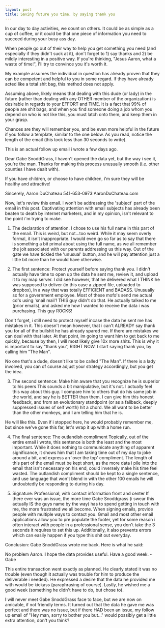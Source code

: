 ```yaml
---
layout: post
title: Saving future you time, by saying thank you
---
```


In our day to day activities, we count on others. It could be as simple as a cup of coffee, or it could be that one piece of information you need to succeed during your busy ass day.

When people go out of their way to help you get something you need (and especially if they didn't suck at it), don't forget to 1) say thanks and 2) be mildly interesting in a positive way. If you're thinking, "Jesus Aaron, what a waste of time!", I'll try to convince you it's worth it. 

My example assumes the individual in question has already proven that they can be competent and helpful to you in some regard. If they have already acted like a total shit bag, this method does not apply. 

Assuming above, likely means that dealing with this dude (or lady) in the future (rather than dealing with any OTHER member of the organization) is desirable in regards to your EFFORT and TIME. It is a fact that 99% of people are shit bags, and when you find someone doing a job whom you depend on who is not like this, you must latch onto them, and keep them in your grasp. 

Chances are they will remember you, and be even more helpful in the future if you follow a template, similar to the one below. As you read, notice the length of the email (this took less than 30 seconds to write). 

This is an actual follow up email i wrote a few days ago. 

Dear Gabe SnoddGrass,
I haven't opened the data yet, but the way i see it, you're the man. 
Thanks for making this process unusually smooth (i.e. other counties I have dealt with). 

If you have children, or choose to have children, i'm sure they will be healthy and attractive!

Sincerely, 
Aaron DuChateau
541-653-0973
AaronDuChateau.com

Now, let's review this email. I won't be addressing the 'subject' part of the email in this post. Captivating attention with email subjects has already been beaten to death by internet marketers, and in my opinion, isn't relevant to the point i'm trying to make. 

1) The declaration of attention.
I chose to use his full name in this part of the email. This is weird, but not...too weird. While it may seem overly formal, it isn't inappropriate. I would even go so far as to say that there is something a bit primal about using the full name, as we all remember the jolt associated with our parents addressing us this way. Out of the gate we have tickled the 'unusual' button, and he will pay attention just a little bit more than he would have otherwise. 

2) The first sentence: Protect yourself before saying thank you.
I didn't actually have time to open up the data he sent me, review it, and upload it to my map server. I did see however, that he delivered what I THINK he was supposed to deliver (in this case a zipped file, uploaded to dropbox), in a way that was totally EFFICIENT and BADASS. Unusually so for a government employee. Most of these mofo's send me actual cd's using 'snail mail'! THIS guy didn't do that. He actually talked to me (prior emails), and asked me how I wanted to receive the data i was purchasing. This guy ROCKS! 

Don't forget, i still need to protect myself incase the data he sent me has mistakes in it. This doesn't mean however, that i can't ALREADY say thank you for all of the bullshit he has already spared me. If there are mistakes we can deal with that later. At that point, im going to want him to get back to me quickly, because by then, I will most likely give 10x more shits. This is why it is important to say "thank you", RIGHT NOW. I start saying thank you, by calling him "The Man". 

No one that's a dude, doesn't like to be called "The Man". If there is a lady involved, you can of course adjust your strategy accordingly, but you get the idea. 

3) The second sentence: Make him aware that you recognize he is superior to his peers
This sounds a bit manipulative, but it's not. I actually feel this way about this guy. I compare him to others that do his same job in the world, and say he is BETTER than them. I can give him this honest feedback, and from an evolutionary standpoint (or as a fallback, deeply suppressed issues of self worth) hit a chord. We all want to be better than the other monkeys, and I am telling him that he is. 

He will like this. Even if i stopped here, he would probably remember me, but since we've gone this far, let's wrap it up with a home run. 

4) The final sentence: The outlandish compliment
Topically, out of the entire email i wrote, this sentence is both the least and the most important. While it does nothing to communicate anything of apparent significance, it shows him that I am taking time out of my day to joke around a bit, and express an 'over the top' compliment. The length of this part of the email must be kept short, as the more data i pile into the email that isn't necessary on his end, could inversely make his time feel wasted. The outlandish compliment should be kept to a single sentence, and use language that won't blend in with the other 100 emails he will undoubtedly be responding to during his day. 

5) Signature: Professional, with contact information front and center
If there ever was an issue, the more time Gabe Snoddgrass (i swear this actually IS the guys name by the way) has to spend getting in touch with me, the more frustrated we all become. When signing emails, provide people with multiple ways to contact you. Gmail and most other email applications allow you to pre populate the footer, yet for some reason i often interact with people in a professional sense, you don't take the 3 seconds it requires to set this up. Additionally, it also prevents errors which can easily happen if you type this shit out everyday. 

Conclusion:
Gabe SnoddGrass wrote me back. Here is what he said:

No problem Aaron.  I hope the data provides useful.  Have a good week.
-Gabe

This entire transaction went exactly as planned. He clearly stated it was no trouble (even though it actually was trouble for him to produce the deliverable i needed). He expressed a desire that the data he provided me with would be kickass (paraphrasing of course). Lastly, he wished me a good week (something he didn't have to do, but chose to).

I will never meet Gabe SnoddGrass face to face, but we are now on amicable, if not friendly terms. It turned out that the data he gave me was perfect and there was no issue, but if there HAD been an issue, my follow up email of "Hey man, sorry to bother you but..." would possibly get a little extra attention, don't you think?